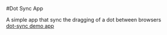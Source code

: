 #Dot Sync App

A simple app that sync the dragging of a dot between browsers
<br/>
[dot-sync demo app](https://dot-sync-82838.web.app/)

